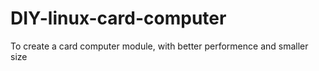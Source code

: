 # DIY-linux-card-computer
To create a card computer module, with better performence and smaller size
